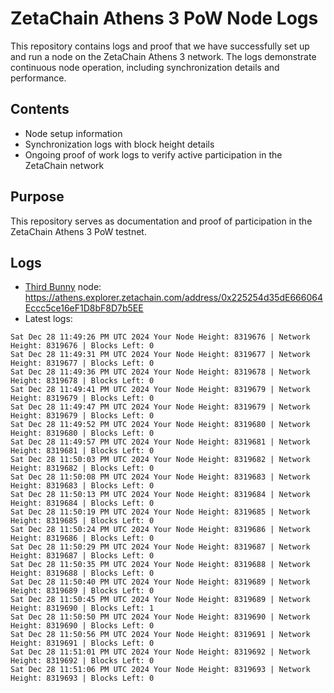 # ZetaChain Athens 3 PoW Node Logs
This repository contains logs and proof that we have successfully set up and run a node on the ZetaChain Athens 3 network. The logs demonstrate continuous node operation, including synchronization details and performance.

## Contents
- Node setup information
- Synchronization logs with block height details
- Ongoing proof of work logs to verify active participation in the ZetaChain network

## Purpose
This repository serves as documentation and proof of participation in the ZetaChain Athens 3 PoW testnet.

## Logs

- [Third Bunny](https://thirdbunny.xyz/) node: https://athens.explorer.zetachain.com/address/0x225254d35dE666064Eccc5ce16eF1D8bF8D7b5EE
- Latest logs:
```
Sat Dec 28 11:49:26 PM UTC 2024 Your Node Height: 8319676 | Network Height: 8319676 | Blocks Left: 0
Sat Dec 28 11:49:31 PM UTC 2024 Your Node Height: 8319677 | Network Height: 8319677 | Blocks Left: 0
Sat Dec 28 11:49:36 PM UTC 2024 Your Node Height: 8319678 | Network Height: 8319678 | Blocks Left: 0
Sat Dec 28 11:49:41 PM UTC 2024 Your Node Height: 8319679 | Network Height: 8319679 | Blocks Left: 0
Sat Dec 28 11:49:47 PM UTC 2024 Your Node Height: 8319679 | Network Height: 8319679 | Blocks Left: 0
Sat Dec 28 11:49:52 PM UTC 2024 Your Node Height: 8319680 | Network Height: 8319680 | Blocks Left: 0
Sat Dec 28 11:49:57 PM UTC 2024 Your Node Height: 8319681 | Network Height: 8319681 | Blocks Left: 0
Sat Dec 28 11:50:03 PM UTC 2024 Your Node Height: 8319682 | Network Height: 8319682 | Blocks Left: 0
Sat Dec 28 11:50:08 PM UTC 2024 Your Node Height: 8319683 | Network Height: 8319683 | Blocks Left: 0
Sat Dec 28 11:50:13 PM UTC 2024 Your Node Height: 8319684 | Network Height: 8319684 | Blocks Left: 0
Sat Dec 28 11:50:19 PM UTC 2024 Your Node Height: 8319685 | Network Height: 8319685 | Blocks Left: 0
Sat Dec 28 11:50:24 PM UTC 2024 Your Node Height: 8319686 | Network Height: 8319686 | Blocks Left: 0
Sat Dec 28 11:50:29 PM UTC 2024 Your Node Height: 8319687 | Network Height: 8319687 | Blocks Left: 0
Sat Dec 28 11:50:35 PM UTC 2024 Your Node Height: 8319688 | Network Height: 8319688 | Blocks Left: 0
Sat Dec 28 11:50:40 PM UTC 2024 Your Node Height: 8319689 | Network Height: 8319689 | Blocks Left: 0
Sat Dec 28 11:50:45 PM UTC 2024 Your Node Height: 8319689 | Network Height: 8319690 | Blocks Left: 1
Sat Dec 28 11:50:50 PM UTC 2024 Your Node Height: 8319690 | Network Height: 8319690 | Blocks Left: 0
Sat Dec 28 11:50:56 PM UTC 2024 Your Node Height: 8319691 | Network Height: 8319691 | Blocks Left: 0
Sat Dec 28 11:51:01 PM UTC 2024 Your Node Height: 8319692 | Network Height: 8319692 | Blocks Left: 0
Sat Dec 28 11:51:06 PM UTC 2024 Your Node Height: 8319693 | Network Height: 8319693 | Blocks Left: 0
```
